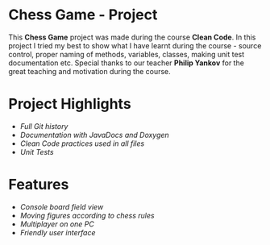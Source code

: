 # **Chess Game - Project**

This **Chess Game** project was made during the course **Clean Code**. In this project I tried my best to show what I have learnt during the course - source control, proper naming of methods, variables, classes, making unit test documentation etc. Special thanks to our teacher **Philip Yankov** for the great teaching and motivation during the course.

# Project Highlights
  - *Full Git history*
  - *Documentation with JavaDocs and Doxygen*
  - *Clean Code practices used in all files*
  - *Unit Tests*

# Features

  - *Console board field view*
  - *Moving figures according to chess rules*
  - *Multiplayer on one PC*
  - *Friendly user interface*

